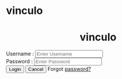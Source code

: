 # vinculo
<!DOCTYPE html>   
<html>   
<head>  
<title> Login Page </title>    
</head>    
<body>    
    <center> <h1> vinculo </h1> </center>   
    <form>  
        <div class="container">   
            <label>Username : </label>   
            <input type="text" placeholder="Enter Username" name="username" required>  </br>
            <label>Password : </label>   
            <input type="password" placeholder="Enter Password" name="password" required>  </br>
            <button type="submit">Login</button>   
            <button type="button" class="cancelbtn"> Cancel</button>   
            Forgot <a href="#"> password? </a>   
        </div>   
    </form>     
</body>     
